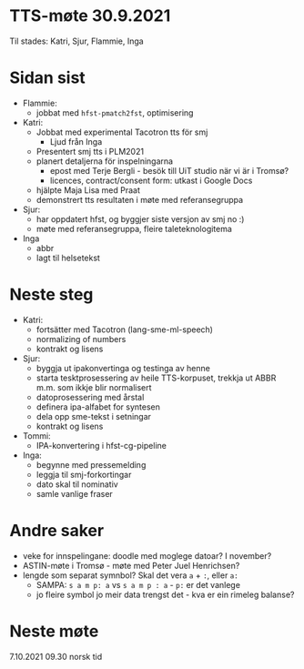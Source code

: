 # TTS-møte 30.9.2021

Til stades: Katri, Sjur, Flammie, Inga

# Sidan sist

- Flammie:
    - jobbat med `hfst-pmatch2fst`, optimisering
- Katri:
    - Jobbat med experimental Tacotron tts för smj
        - Ljud från Inga 
    - Presentert smj tts i PLM2021
    - planert detaljerna för inspelningarna
        - epost med Terje Bergli - besök till UiT studio när vi är i Tromsø?
        - licences, contract/consent form: utkast i Google Docs
    - hjälpte Maja Lisa med Praat
    - demonstrert tts resultaten i møte med referansegruppa
- Sjur:
    - har oppdatert hfst, og byggjer siste versjon av smj no :)
    - møte med referansegruppa, fleire taleteknologitema
- Inga
    - abbr
    - lagt til helsetekst

# Neste steg
- Katri:
    - fortsätter med Tacotron (lang-sme-ml-speech)
    - normalizing of numbers
    - kontrakt og lisens
- Sjur:
    - byggja ut ipakonvertinga og testinga av henne
    - starta tesktprosessering av heile TTS-korpuset, trekkja ut ABBR m.m. som ikkje blir normalisert
    - datoprosessering med årstal
    - definera ipa-alfabet for syntesen
    - dela opp sme-tekst i setningar
    - kontrakt og lisens
- Tommi:
    - IPA-konvertering i hfst-cg-pipeline
- Inga:
    - begynne med pressemelding
    - leggja til smj-forkortingar
    - dato skal til nominativ
    - samle vanlige fraser

# Andre saker

- veke for innspelingane: doodle med moglege datoar? I november?
- ASTIN-møte i Tromsø - møte med Peter Juel Henrichsen?
- lengde som separat symnbol? Skal det vera `a` + `:`, eller `a:`
    - SAMPA: `s a m p: a` vs `s a m p : a` - `p:` er det vanlege
    - jo fleire symbol jo meir data trengst det - kva er ein rimeleg balanse?

# Neste møte

7.10.2021 09.30 norsk tid

